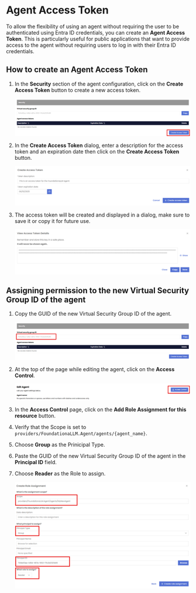 # Agent Access Token

To allow the flexibility of using an agent without requiring the user to be authenticated using Entra ID credentials, you can create an **Agent Access Token**. This is particularly useful for public applications that want to provide access to the agent without requiring users to log in with their Entra ID credentials.

## How to create an Agent Access Token

1. In the **Security** section of the agent configuration, click on the **Create Access Token** button to create a new access token.
   
   ![Create Access Token](./media/agent_Workflow_6.png)

2. In the **Create Access Token** dialog, enter a description for the access token and an expiration date then click on the **Create Access Token** button.
   
   ![Create Access Token Dialog](./media/agent_Workflow_7.png)

3. The access token will be created and displayed in a dialog, make sure to save it or copy it for future use.
   
   ![Access Token Created](./media/agent_Workflow_8.png)

## Assigning permission to the new Virtual Security Group ID of the agent

1. Copy the GUID of the new Virtual Security Group ID of the agent.

   ![Copy the GUID of the new Virtual Security Group ID of the agent](./media/agent_Workflow_9.png)

2. At the top of the page while editing the agent, click on the **Access Control**.
   
   ![Click on the Access Control](./media/agent_Workflow_10.png)

3. In the **Access Control** page, click on the **Add Role Assignment for this resource** button.
4. Verify that the Scope is set to `providers/FoundationaLLM.Agent/agents/{agent_name}`.
5. Choose **Group** as the Prinicipal Type.
6. Paste the GUID of the new Virtual Security Group ID of the agent in the **Principal ID** field.
7. Choose **Reader** as the Role to assign.

    ![Add Role Assignment for this resource](./media/agent_Workflow_11.png)
